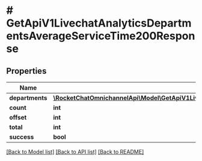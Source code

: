 # # GetApiV1LivechatAnalyticsDepartmentsAverageServiceTime200Response

## Properties

Name | Type | Description | Notes
------------ | ------------- | ------------- | -------------
**departments** | [**\RocketChatOmnichannelApi\Model\GetApiV1LivechatAnalyticsDepartmentsAverageServiceTime200ResponseDepartmentsInner[]**](GetApiV1LivechatAnalyticsDepartmentsAverageServiceTime200ResponseDepartmentsInner.md) |  | [optional]
**count** | **int** |  | [optional]
**offset** | **int** |  | [optional]
**total** | **int** |  | [optional]
**success** | **bool** |  | [optional]

[[Back to Model list]](../../README.md#models) [[Back to API list]](../../README.md#endpoints) [[Back to README]](../../README.md)
